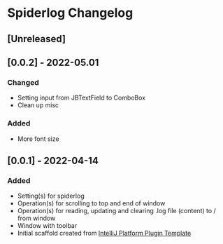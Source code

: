 <!-- Keep a Changelog guide -> https://keepachangelog.com -->

# Spiderlog Changelog

## [Unreleased]

## [0.0.2] - 2022-05.01
### Changed
- Setting input from JBTextField to ComboBox
- Clean up misc

### Added
- More font size

## [0.0.1] - 2022-04-14
### Added
- Setting(s) for spiderlog
- Operation(s) for scrolling to top and end of window
- Operation(s) for reading, updating and clearing .log file (content) to / from window  
- Window with toolbar 
- Initial scaffold created from [IntelliJ Platform Plugin Template](https://github.com/JetBrains/intellij-platform-plugin-template)
